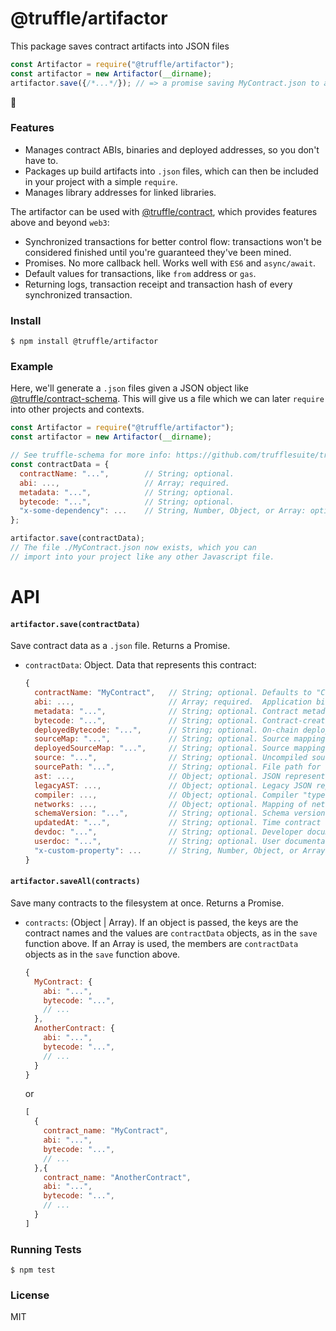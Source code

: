 # @truffle/artifactor

This package saves contract artifacts into JSON files

```javascript
const Artifactor = require("@truffle/artifactor");
const artifactor = new Artifactor(__dirname);
artifactor.save({/*...*/}); // => a promise saving MyContract.json to a given destination
```

👏

### Features

* Manages contract ABIs, binaries and deployed addresses, so you don't have to.
* Packages up build artifacts into `.json` files, which can then be included in your project with a simple `require`.
* Manages library addresses for linked libraries.

The artifactor can be used with [@truffle/contract](https://github.com/trufflesuite/truffle/tree/develop/packages/contract), which provides features above and beyond `web3`:

* Synchronized transactions for better control flow: transactions won't be considered finished until you're guaranteed they've been mined.
* Promises. No more callback hell. Works well with `ES6` and `async/await`.
* Default values for transactions, like `from` address or `gas`.
* Returning logs, transaction receipt and transaction hash of every synchronized transaction.

### Install

```
$ npm install @truffle/artifactor
```

### Example

Here, we'll generate a `.json` files given a JSON object like [@truffle/contract-schema](https://github.com/trufflesuite/truffle/tree/develop/packages/contract-schema). This will give us a file which we can later `require` into other projects and contexts.

```javascript
const Artifactor = require("@truffle/artifactor");
const artifactor = new Artifactor(__dirname);

// See truffle-schema for more info: https://github.com/trufflesuite/truffle/tree/develop/packages/contract-schema
const contractData = {
  contractName: "...",        // String; optional.
  abi: ...,                   // Array; required.
  metadata: "...",            // String; optional.
  bytecode: "...",            // String; optional.
  "x-some-dependency": ...    // String, Number, Object, or Array: optional.
};

artifactor.save(contractData);
// The file ./MyContract.json now exists, which you can
// import into your project like any other Javascript file.
```

# API

#### `artifactor.save(contractData)`

Save contract data as a `.json` file. Returns a Promise.

* `contractData`: Object. Data that represents this contract:

    ```javascript
    {
      contractName: "MyContract",   // String; optional. Defaults to "Contract".
      abi: ...,                     // Array; required.  Application binary interface.
      metadata: "...",              // String; optional. Contract metadata.
      bytecode: "...",              // String; optional. Contract-creation binary without resolve library links.
      deployedBytecode: "...",      // String; optional. On-chain deployed binary without resolve library links.
      sourceMap: "...",             // String; optional. Source mapping for bytecode.
      deployedSourceMap: "...",     // String; optional. Source mapping for deployedBytecode.
      source: "...",                // String; optional. Uncompiled source code for contract.
      sourcePath: "...",            // String; optional. File path for uncompiled source code.
      ast: ...,                     // Object; optional. JSON representation of contract source code, as output by compiler.
      legacyAST: ...,               // Object; optional. Legacy JSON representation of contract source code, as output by compiler.
      compiler: ...,                // Object; optional. Compiler "type" and "properties".
      networks: ...,                // Object; optional. Mapping of network ID keys to network object values (address information, links to other contract instances, and/or contract event logs).
      schemaVersion: "...",         // String; optional. Schema version used by contract object representation.
      updatedAt: "...",             // String; optional. Time contract object representation was generated/most recently updated.
      devdoc: "...",                // String; optional. Developer documentation.
      userdoc: "...",               // String; optional. User documentation.
      "x-custom-property": ...      // String, Number, Object, or Array: optional. Custom property. Keys must be prefixed with "x-".
    }
    ```

#### `artifactor.saveAll(contracts)`

Save many contracts to the filesystem at once. Returns a Promise.

* `contracts`: (Object | Array). If an object is passed, the keys are the
    contract names and the values are `contractData` objects, as in the `save`
    function above. If an Array is used, the members are `contractData` objects
    as in the `save` function above.

    ```javascript
    {
      MyContract: {
        abi: "...",
        bytecode: "...",
        // ...
      },
      AnotherContract: {
        abi: "...",
        bytecode: "...",
        // ...
      }
    }
    ```
    or
    ```javascript
    [
      {
        contract_name: "MyContract",
        abi: "...",
        bytecode: "...",
        // ...
      },{
        contract_name: "AnotherContract",
        abi: "...",
        bytecode: "...",
        // ...
      }
    ]
    ```

### Running Tests

```
$ npm test
```

### License

MIT
